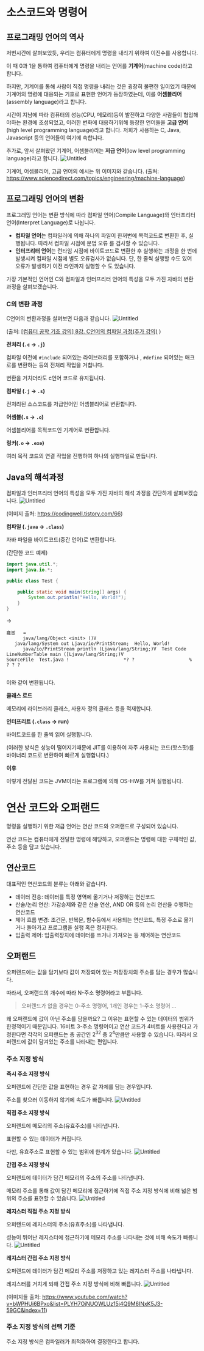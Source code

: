 # 소스코드와 명령어

## 프로그래밍 언어의 역사

저번시간에 살펴보았듯, 우리는 컴퓨터에게 명령을 내리기 위하여 이진수를 사용합니다.

이 때 0과 1을 통하여 컴퓨터에게 명령을 내리는 언어를 **기계어**(machine code)라고 합니다.

하지만, 기계어를 통해 사람이 직접 명령을 내리는 것은 굉장히 불편한 일이었기 때문에 기계어의 명령에 대응되는 기호로 표현한 언어가 등장하였는데, 이를 **어셈블리어**(assembly language)라고 합니다.

시간이 지남에 따라 컴퓨터의 성능(CPU, 메모리)등이 발전하고 다양한 사람들이 협업해야하는 환경에 조성되었고, 이러한 변화에 대응하기위해 등장한 언어들을 **고급 언어**(high level programming language)라고 합니다. 저희가 사용하는 C, Java, Javascript 등의 언어들이 여기에 속합니다.

추가로, 앞서 살펴봤던 기계어, 어셈블리어는 **저급 언어**(low level programming language)라고 합니다.
![Untitled](https://github.com/Invidam/self-learning-comp-archi/assets/71889359/0da220ad-9dcb-4d50-97ca-cb0296087406)

기계어, 어셈블리어, 고급 언어의 예시는 위 이미지와 같습니다. (출처: https://www.sciencedirect.com/topics/engineering/machine-language) 

## 프로그래밍 언어의 변환

프로그래밍 언어는 변환 방식에 따라 컴파일 언어(Compile Language)와 인터프리터 언어(Interpret Language)로 나뉩니다.

- **컴파일 언어**는 컴파일러에 의해 하나의 파일이 한꺼번에 목적코드로 변환한 후, 실행됩니다. 따라서 컴파일 시점에 문법 오류 를 검사할 수 있습니다.
- **인터프리터 언어**는 런타임 시점에 바이트코드로 변환한 후 실행하는 과정을 한 번에 발생시켜 컴파일 시점에 별도 오류검사가 없습니다. 단, 한 줄씩 실행할 수도 있어 오류가 발생하기 이전 라인까지 실행할 수 도 있습니다.

가장 기본적인 언어인 C와 컴파일과 인터프리터 언어의 특성을 모두 가진 자바의 변환 과정을 살펴보겠습니다.

### C의 변환 과정

C언어의 변환과정을 살펴보면 다음과 같습니다.
![Untitled](https://github.com/Invidam/self-learning-comp-archi/assets/71889359/b2071868-3c20-495f-a53b-9ba40cbe5522)


(출처: [[컴퓨터 공학 기초 강의] 8강. C언어의 컴파일 과정(추가 강의)](https://www.youtube.com/watch?v=MYKFLepF1UM&list=PLYH7OjNUOWLUz15j4Q9M6INxK5J3-59GC&index=10) )

**전처리 (`.c` → `.j`)**

컴파일 이전에  `#include` 되어있는 라이브러리를 포함하거나 , `#define` 되어있는 매크로를 변환하는 등의 전처리 작업을 거칩니다.

변환을 거치더라도 c언어 코드로 유지됩니다.

**컴파일 (`.j` → `.s`)** 

전처리된 소스코드를 저급언어인 어셈블리어로 변환합니다.

**어셈블(`.s` → `.o`)**

어셈블리어를 목적코드인 기계어로 변환합니다.

**링커(`.o` → `.exe`)**

여러 목적 코드의 연결 작업을 진행하여 하나의 실행파일로 만듭니다.

## Java의 해석과정

컴파일과 인터프리터 언어의 특성을 모두 가진 자바의 해석 과정을 간단하게 살펴보겠습니다.
![Untitled](https://github.com/Invidam/self-learning-comp-archi/assets/71889359/154f7ea4-2e20-40a0-b116-ed867a0c3324)

(이미지 출처: https://codingwell.tistory.com/66)

**컴파일 (`.java` → `.class`)**

자바 파일을 바이트코드(중간 언어)로 변환합니다.

(간단한 코드 예제)
```java
import java.util.*;
import java.io.*;

public class Test {

	public static void main(String[] args) {
		System.out.println("Hello, World!");
	}
}
```

→

```bytecode
龕봅   = 
      java/lang/Object <init> ()V	  	 
   java/lang/System out Ljava/io/PrintStream;  Hello, World!
      java/io/PrintStream println (Ljava/lang/String;)V  Test Code LineNumberTable main ([Ljava/lang/String;)V 
SourceFile 	Test.java !                    *? ?            	       %     	? ? ?       
      	      
```

이와 같이 변환됩니다. 

**클래스 로드**

메모리에 라이브러리 클래스, 사용자 정의 클래스 등을 적재합니다.

**인터프리트 (`.class` → run)**

바이트코드를 한 줄씩 읽어 실행합니다.

(이러한 방식은 성능이 떨어지기때문에 JIT를 이용하여 자주 사용되는 코드(핫스팟)를 바이너리 코드로 변환하여 빠르게 실행합니다.)

**이후**

이렇게 전달된 코드는 JVM이라는 프로그램에 의해 OS-HW를 거쳐 실행됩니다.



# 연산 코드와 오퍼랜드

명령을 실행하기 위한 저급 언어는 연산 코드와 오퍼랜드로 구성되어 있습니다.

연산 코드는 컴퓨터에게 전달한 명령에 해당하고, 오퍼랜드는 명령에 대한 구체적인 값, 주소 등을 담고 있습니다.

## **연산코드**

대표적인 연산코드의 분류는 아래와 같습니다.

- 데이터 전송: 데이터를 특정 영역에 옮기거나 저장하는 연산코드
- 산술/논리 연산: 가감승제와 같은 산술 연산, AND OR 등의 논리 연산을 수행하는 연산코드
- 제어 흐름 변경: 조건문, 반복문, 함수등에서 사용되는 연산코드, 특정 주소로 옮기거나 돌아가고 프로그램을 실행 혹은 정지한다.
- 입출력 제어: 입출력장치에 데이터를 쓰거나 가져오는 등 제어하는 연산코드

## **오퍼랜드**

오퍼랜드에는 값을 담기보다 값이 저장되어 있는 저장장치의 주소를 담는 경우가 많습니다.

따라서, 오퍼랜드의 개수에 따라 N-주소 명령어라고 부릅니다.

> 오퍼랜드가 없을 경우는 0-주소 명령어, 1개인 경우는 1-주소 명령어 …
> 

왜 오퍼랜드에 값이 아닌 주소를 담을까요? 그 이유는 표현할 수 있는 데이터의 범위가 한정적이기 때문입니다. 16비트 3-주소 명령어이고 연산 코드가 4비트를 사용한다고 가정한다면 각각의 오퍼랜드는 총 공간인 2<sup>32</sup> 중 2<sup>4</sup>만큼만 사용할 수 있습니다. 따라서 오퍼랜드에 값이 담겨있는 주소를 나타내는 편입니다.

### 주소 지정 방식

**즉시 주소 지정 방식**

오퍼랜드에 간단한 값을 표현하는 경우 값 자체를 담는 경우입니다.

주소를 찾으러 이동하지 않기에 속도가 빠릅니다.
![Untitled](https://github.com/Invidam/self-learning-comp-archi/assets/71889359/e05ba669-29de-4367-9493-789e7daa39e1)

**직접 주소 지정 방식**

오퍼랜드에 메모리의 주소(유효주소)를 나타냅니다.

표현할 수 있는 데이터가 커집니다.

다만, 유효주소로 표현할 수 있는 범위에 한계가 있습니다.
![Untitled](https://github.com/Invidam/self-learning-comp-archi/assets/71889359/8e1dc566-deff-4a2c-bb7f-7eb1668f6294)

**간접 주소 지정 방식**

오퍼랜드에 데이터가 담긴 메모리의 주소의 주소를 나타냅니다.

메모리 주소를 통해 값이 담긴 메모리에 접근하기에 직접 주소 지정 방식에 비해 넓은 범위의 주소를 표현할 수 있습니다.
![Untitled](https://github.com/Invidam/self-learning-comp-archi/assets/71889359/c8438fe5-8a27-45e7-b7ca-27ccc504cb33)

**레지스터 직접 주소 지정 방식**

오퍼랜드에 레지스터의 주소(유효주소)를 나타냅니다.

성능이 뛰어난 레지스터에 접근하기에 메모리 주소를 나타내는 것에 비해 속도가 빠릅니다.
![Untitled](https://github.com/Invidam/self-learning-comp-archi/assets/71889359/e4c45ada-4cc3-4bd0-81ff-776cb0c381a2)

**레지스터 간접 주소 지정 방식**

오퍼랜드에 데이터가 담긴 메모리 주소를 저장하고 있는 레지스터 주소를 나타냅니다.

레지스터를 거치게 되해 간접 주소 지정 방식에 비해 빠릅니다.
![Untitled](https://github.com/Invidam/self-learning-comp-archi/assets/71889359/3be8a664-6e37-41f7-abd9-01d6ad29f5af)

(이미지들 출처: https://www.youtube.com/watch?v=bWPHUi6BPxo&list=PLYH7OjNUOWLUz15j4Q9M6INxK5J3-59GC&index=11)

### 주소 지정 방식의 선택 기준

주소 지정 방식은 컴파일러가 최적화하여 결정한다고 합니다.
